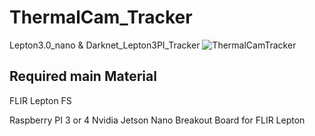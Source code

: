 # ThermalCam_Tracker
Lepton3.0_nano &amp; Darknet_Lepton3PI_Tracker
![ThermalCamTracker](https://github.com/wiwao/ThermalCam_Tracker/assets/10741255/df881bc8-a405-490f-85fc-ec7aa3a500c9)
## Required main Material
FLIR Lepton FS

Raspberry PI 3 or 4
Nvidia Jetson Nano
Breakout Board for FLIR Lepton
